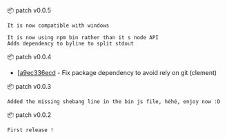 :package: patch v0.0.5

```
It is now compatible with windows

It is now using npm bin rather than it s node API
Adds dependency to byline to split stdout
```

:package: patch v0.0.4

* [[a9ec336ecd](https://github.com/maboiteaspam/showusage/commit/a9ec336ecd) - Fix package dependency to avoid rely on git (clement) 

:package: patch v0.0.3

```
Added the missing shebang line in the bin js file, héhé, enjoy now :D
```

:package: patch v0.0.2

```
First release !
```

